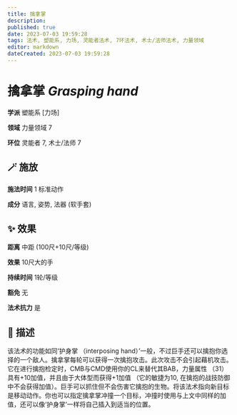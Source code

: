 ```yaml
---
title: 擒拿掌
description: 
published: true
date: 2023-07-03 19:59:28
tags: 法术, 塑能系, 力场, 灵能者法术, 7环法术, 术士/法师法术, 力量领域
editor: markdown
dateCreated: 2023-07-03 19:59:28
---
```


# **擒拿掌** *Grasping hand*

**学派** 塑能系 \[力场\] 

**领域** 力量领域 7

**环位** 灵能者 7, 术士/法师 7

## 🪄 施放

**施法时间** 1 标准动作

**成分** 语言, 姿势, 法器 (软手套)

## ✨ 效果  

**距离** 中距 (100尺+10尺/等级) 

**效果** 10尺大的手 

**持续时间** 1轮/等级 

**豁免** 无

**法术抗力** 是

## 📖 描述

该法术的功能如同‘护身掌 （interposing hand）’一般，不过巨手还可以擒抱你选择的一个敌人。擒拿掌每轮可以获得一次擒抱攻击。此次攻击不会引起藉机攻击。它在进行擒抱检定时，CMB与CMD使用你的CL来替代其BAB，力量属性 （31） 具有+10加值，并且由于大体型而获得+1加值 （它的敏捷为10, 在擒抱的战技防御中不会获得加值）。巨手可以抓住但不会伤害它擒抱的生物。将该法术指向新目标是移动动作。你也可以指定擒拿掌冲撞一个目标，冲撞时使用与上文中同样的加值，还可以像‘护身掌’一样将自己插入到适当的位置。
    
